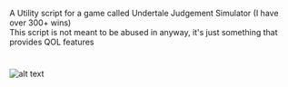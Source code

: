 A Utility script for a game called Undertale Judgement Simulator (I have over 300+ wins)
</br>
This script is not meant to be abused in anyway, it's just something that provides QOL features
#
![alt text](https://i.ibb.co/LXsmXZnv/jdhasbfahsjdgas.png)
